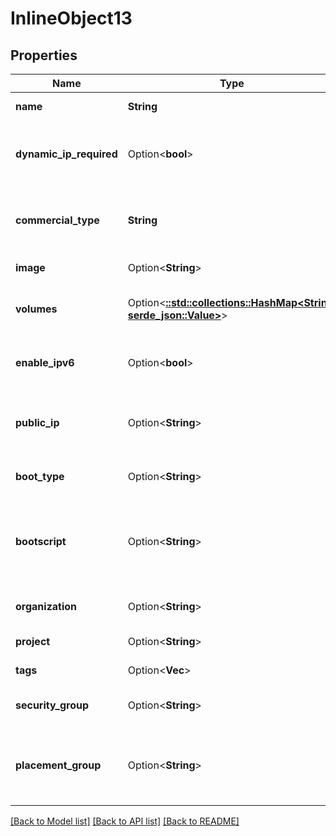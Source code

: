 # InlineObject13

## Properties

Name | Type | Description | Notes
------------ | ------------- | ------------- | -------------
**name** | **String** | The server name | 
**dynamic_ip_required** | Option<**bool**> | Define if a dynamic IP is required for the instance | [optional]
**commercial_type** | **String** | Define the server commercial type (i.e. GP1-S) | 
**image** | Option<**String**> | The server image ID | [optional]
**volumes** | Option<[**::std::collections::HashMap<String, serde_json::Value>**](serde_json::Value.md)> | The volumes attached to the server | [optional]
**enable_ipv6** | Option<**bool**> | True if IPv6 is enabled on the server | [optional]
**public_ip** | Option<**String**> | The ID of the reserved IP to attach to the server | [optional]
**boot_type** | Option<**String**> | The boot type to use | [optional][default to BootType_Local]
**bootscript** | Option<**String**> | The bootscript ID to use when `boot_type` is set to `bootscript` | [optional]
**organization** | Option<**String**> | The server organization ID | [optional]
**project** | Option<**String**> | The server project ID | [optional]
**tags** | Option<**Vec<String>**> | The server tags | [optional]
**security_group** | Option<**String**> | The security group ID | [optional]
**placement_group** | Option<**String**> | Placement group ID if server must be part of a placement group | [optional]

[[Back to Model list]](../README.md#documentation-for-models) [[Back to API list]](../README.md#documentation-for-api-endpoints) [[Back to README]](../README.md)


